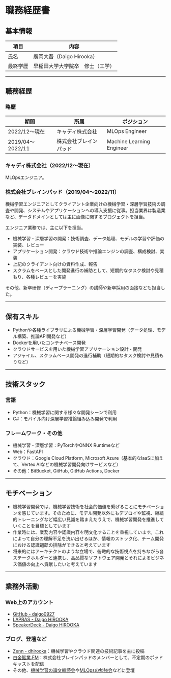 # 職務経歴書

## 基本情報

|項目|内容|
|---|---|
|氏名|廣岡大吾（Daigo Hirooka）|
|最終学歴|早稲田大学大学院卒　修士（工学）|

---

## 職務経歴

### 略歴

| 期間      | 所属                         | ポジション |
|-----------|----------------------------------------------|------|
| 2022/12〜現在 | キャディ株式会社 | MLOps Engineer |
| 2019/04〜2022/11 | 株式会社ブレインパッド | Machine Learning Engineer |

### キャディ株式会社（2022/12〜現在）

MLOpsエンジニア。

### 株式会社ブレインパッド（2019/04〜2022/11）

機械学習エンジニアとしてクライアント企業向けの機械学習・深層学習技術の調査や開発、システムやアプリケーションへの導入支援に従事。担当業界は製造業など、データドメインとしては主に画像に関するプロジェクトを担当。

エンジニア業務では、主に以下を担当。

- 機械学習・深層学習の開発：技術調査、データ処理、モデルの学習や評価の実装、レビュー
- アプリケーション開発：クラウド技術や推論エンジンの調査、構成検討、実装
- 上記のクライアント向けの資料作成、報告
- スクラムをベースとした開発進行の補助として、短期的なタスク検討や見積もり、各種レビューを実施

その他、新卒研修（ディープラーニング）の講師や新卒採用の面接なども担当した。

---

## 保有スキル

- Pythonや各種ライブラリによる機械学習・深層学習開発（データ処理、モデル構築、推論API開発など）
- Dockerを用いたコンテナベース開発
- クラウドサービスを用いた機械学習アプリケーション設計・開発
- アジャイル、スクラムベース開発の進行補助（短期的なタスク検討や見積もりなど）

---

## 技術スタック

### 言語

- Python：機械学習に関する様々な開発シーンで利用
- C#：モバイル向け深層学習推論組み込み開発で利用

### フレームワーク・その他

- 機械学習・深層学習：PyTorchやONNX Runtimeなど
- Web：FastAPI
- クラウド：Google Cloud Platform, Microsoft Azure（基本的なIaaSに加えて、Vertex AIなどの機械学習開発向けサービスなど）
- その他：BitBucket, GitHub, GitHub Actions, Docker

---

## モチベーション

- 機械学習開発では、機械学習技術を社会的価値を繋げることにモチベーションを感じています。そのために、モデル開発以外にもデプロイや監視、継続的トレーニングなど幅広い見識を踏まえたうえで、機械学習開発を推進していくことを目標としています
- 作業時には、業務内容や認識内容を明文化することを重視しています。これによって自分の理解不足を洗い出せるほか、情報のストック化、チーム開発における認識齟齬の排除ができると考えています
- 将来的にはアーキテクトのような立場で、俯瞰的な技術視点を持ちながら各ステークホルダーと連携し、高品質なソフトウェア開発とそれによるビジネス価値の向上へ貢献したいと考えています

---

## 業務外活動

### Web上のアカウント

- [GitHub - daigo0927](https://github.com/daigo0927)
- [LAPRAS - Daigo HIROOKA](https://lapras.com/public/3R2N0PB)
- [SpeakerDeck - Daigo HIROOKA](https://speakerdeck.com/daigo0927)

### ブログ、登壇など

- [Zenn - dhirooka](https://zenn.dev/dhirooka)：機械学習やクラウド関連の技術記事を主に投稿
- [白金鉱業.FM](https://shirokane-kougyou.github.io/)：株式会社ブレインパッドのメンバーとして、不定期のポッドキャストを配信
- その他、[機械学習の論文輪読会](https://kantocv.connpass.com/event/253626/)や[MLOpsの勉強会](https://mlops.connpass.com/event/222425/)などに登壇
